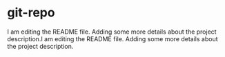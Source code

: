 # git-repo
I am editing the README file. Adding some more details about the project description.I am editing the README file. Adding some more details about the project description.
